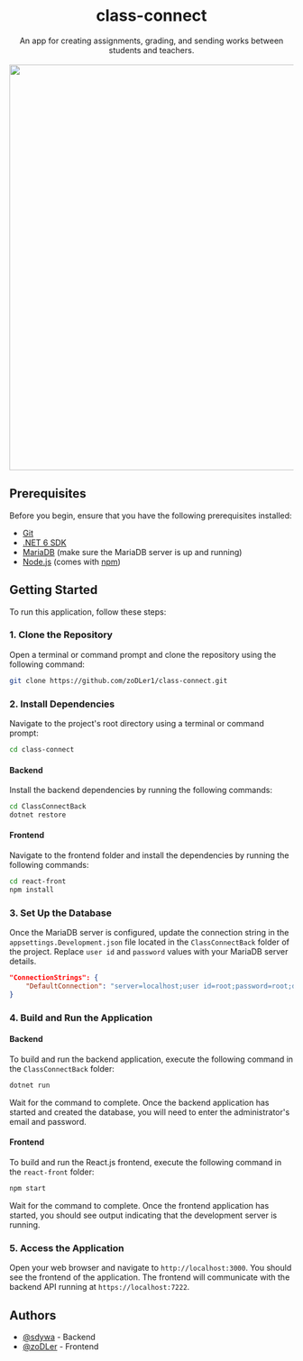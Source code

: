 <p align="center">
<h1 align="center">class-connect</h1>
<div align="center">An app for creating assignments, grading, and sending works between students and teachers.</div>
<div align="center">
    <br />
    <img src="https://github.com/zoDLer1/practice-web/assets/73535285/7dcbe4da-58bd-419b-a530-1eaebfd122d9" width="720" />
</div>
</p>

## Prerequisites
Before you begin, ensure that you have the following prerequisites installed:
- [Git](https://git-scm.com/downloads)
- [.NET 6 SDK](https://dotnet.microsoft.com/en-us/download/dotnet/6.0)
- [MariaDB](https://mariadb.org/download) (make sure the MariaDB server is up and running)
- [Node.js](https://nodejs.org/en/download) (comes with [npm](https://www.npmjs.com))
## Getting Started
To run this application, follow these steps:
### 1. Clone the Repository
Open a terminal or command prompt and clone the repository using the following command:
```bash
git clone https://github.com/zoDLer1/class-connect.git
```
### 2. Install Dependencies
Navigate to the project's root directory using a terminal or command prompt:
```bash
cd class-connect
```
#### Backend
Install the backend dependencies by running the following commands:
```bash
cd ClassConnectBack
dotnet restore
```
#### Frontend
Navigate to the frontend folder and install the dependencies by running the following commands:
```bash
cd react-front
npm install
```
### 3. Set Up the Database
Once the MariaDB server is configured, update the connection string in the `appsettings.Development.json` file located in the `ClassConnectBack` folder of the project. Replace `user id` and `password` values with your MariaDB server details.
```json
"ConnectionStrings": {
    "DefaultConnection": "server=localhost;user id=root;password=root;database=planner.mariadb"
}
```
### 4. Build and Run the Application
#### Backend
To build and run the backend application, execute the following command in the `ClassConnectBack` folder:
```bash
dotnet run
```
Wait for the command to complete. Once the backend application has started and created the database, you will need to enter the administrator's email and password.
#### Frontend
To build and run the React.js frontend, execute the following command in the `react-front` folder:
```bash
npm start
```
Wait for the command to complete. Once the frontend application has started, you should see output indicating that the development server is running.
### 5. Access the Application
Open your web browser and navigate to `http://localhost:3000`. You should see the frontend of the application. The frontend will communicate with the backend API running at `https://localhost:7222`.
## Authors

- [@sdywa](https://github.com/sdywa) - Backend
- [@zoDLer](https://github.com/zoDLer1) - Frontend

